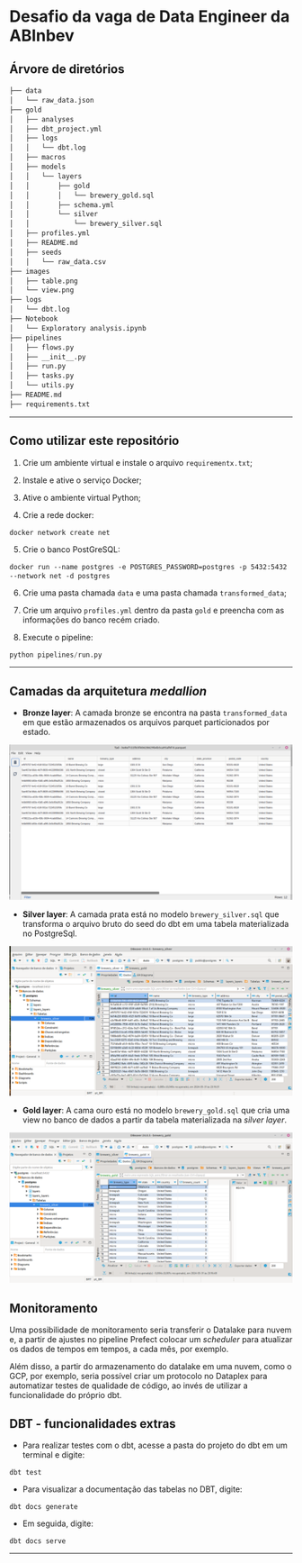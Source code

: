 # Desafio da vaga de Data Engineer da ABInbev

## Árvore de diretórios

```bash
├── data
│   └── raw_data.json
├── gold
│   ├── analyses
│   ├── dbt_project.yml
│   ├── logs
│   │   └── dbt.log
│   ├── macros
│   ├── models
│   │   └── layers
│   │       ├── gold
│   │       │   └── brewery_gold.sql
│   │       ├── schema.yml
│   │       └── silver
│   │           └── brewery_silver.sql
│   ├── profiles.yml
│   ├── README.md
│   ├── seeds
│   │   └── raw_data.csv
├── images
│   ├── table.png
│   └── view.png
├── logs
│   └── dbt.log
├── Notebook
│   └── Exploratory analysis.ipynb
├── pipelines
│   ├── flows.py
│   ├── __init__.py
│   ├── run.py
│   ├── tasks.py
│   └── utils.py
├── README.md
├── requirements.txt
```
---

## Como utilizar este repositório

1. Crie um ambiente virtual e instale o arquivo `requirementx.txt`;

2. Instale e ative o serviço Docker;

3. Ative o ambiente virtual Python;

4. Crie a rede docker:

```docker
docker network create net
```

5. Crie o banco PostGreSQL:

```docker
docker run --name postgres -e POSTGRES_PASSWORD=postgres -p 5432:5432 --network net -d postgres
```

6. Crie uma pasta chamada `data` e uma pasta chamada `transformed_data`;

7. Crie um arquivo `profiles.yml` dentro da pasta `gold` e preencha com as informações do banco recém criado.

8. Execute o pipeline:

```python
python pipelines/run.py
```

----

## Camadas da arquitetura *medallion*

- **Bronze layer**: A camada bronze se encontra na pasta `transformed_data` em que estão armazenados os arquivos parquet particionados por estado.

![](./images/parquet.png)

- **Silver layer**: A camada prata está no modelo `brewery_silver.sql` que transforma o arquivo bruto do seed do dbt em uma tabela materializada no PostgreSql.

![](./images/table.png)

- **Gold layer**: A cama ouro está no modelo `brewery_gold.sql` que cria uma view no banco de dados a partir da tabela materializada na *silver layer*.

![](./images/view.png)

## Monitoramento

Uma possibilidade de monitoramento seria transferir o Datalake para nuvem e, a partir de ajustes no pipeline Prefect colocar um *scheduler* para atualizar os dados de tempos em tempos, a cada mês, por exemplo.

Além disso, a partir do armazenamento do datalake em uma nuvem, como o GCP, por exemplo, seria possível criar um protocolo no Dataplex para automatizar testes de qualidade de código, ao invés de utilizar a funcionalidade do próprio dbt.

## DBT - funcionalidades extras

- Para realizar testes com o dbt, acesse a pasta do projeto do dbt em um terminal e digite:

```dbt
dbt test
```

- Para visualizar a documentação das tabelas no DBT, digite:

```dbt
dbt docs generate
```

- Em seguida, digite:

```dbt 
dbt docs serve
```

----